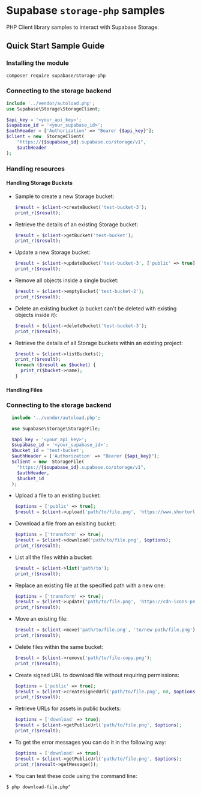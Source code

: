 # Supabase `storage-php` samples

PHP Client library samples to interact with Supabase Storage.

## Quick Start Sample Guide

### Installing the module

```bash
composer require supabase/storage-php
```

### Connecting to the storage backend

```php
include '../vendor/autoload.php';
use Supabase\Storage\StorageClient;

$api_key = '<your_api_key>';
$supabase_id = '<your_supabase_id>';
$authHeader = ['Authorization' => "Bearer {$api_key}"];
$client = new  StorageClient(
	"https://{$supabase_id}.supabase.co/storage/v1",
	$authHeader
);
```

### Handling resources

#### Handling Storage Buckets

- Sample to create a new Storage bucket:

  ```php
  $result = $client->createBucket('test-bucket-3');
  print_r($result);
  ```

- Retrieve the details of an existing Storage bucket:

  ```php
  $result = $client->getBucket('test-bucket');
  print_r($result);
  ```

- Update a new Storage bucket:

  ```php
  $result = $client->updateBucket('test-bucket-3', ['public' => true]);
  print_r($result);
  ```

- Remove all objects inside a single bucket:

  ```php
  $result = $client->emptyBucket('test-bucket-2');
  print_r($result);
  ```

- Delete an existing bucket (a bucket can't be deleted with existing objects inside it):

  ```php
  $result = $client->deleteBucket('test-bucket-3');
  print_r($result);
  ```

- Retrieve the details of all Storage buckets within an existing project:

  ```php
  $result = $client->listBuckets();
  print_r($result);
  foreach ($result as $bucket) {
    print_r($bucket->name);
  }
  ```

#### Handling Files

### Connecting to the storage backend

```php
  include '../vendor/autoload.php';

  use Supabase\Storage\StorageFile;

  $api_key = '<your_api_key>';
  $supabase_id = '<your_supabase_id>';
  $bucket_id = 'test-bucket';
  $authHeader = ['Authorization' => "Bearer {$api_key}"];
  $client = new  StorageFile(
    "https://{$supabase_id}.supabase.co/storage/v1",
    $authHeader,
    $bucket_id
  );
```

- Upload a file to an existing bucket:

  ```php
  $options = ['public' => true];
  $result = $client->upload('path/to/file.png', 'https://www.shorturl.at/img/shorturl-icon.png', $options);
  ```

- Download a file from an exisiting bucket:

  ```php
  $options = ['transform' => true];
  $result = $client->download('path/to/file.png', $options);
  print_r($result);
  ```

- List all the files within a bucket:

  ```php
  $result = $client->list('path/to');
  print_r($result);
  ```

- Replace an existing file at the specified path with a new one:

  ```php
  $options = ['transform' => true];
  $result = $client->update('path/to/file.png', 'https://cdn-icons-png.flaticon.com/128/7267/7267612.png', $options);
  print_r($result);
  ```

- Move an existing file:

  ```php
  $result = $client->move('path/to/file.png', 'to/new-path/file.png');
  print_r($result);
  ```

- Delete files within the same bucket:

  ```php
  $result = $client->remove('path/to/file-copy.png');
  print_r($result);
  ```

- Create signed URL to download file without requiring permissions:

  ```php
  $options = ['public' => true];
  $result = $client->createSignedUrl('path/to/file.png', 60, $options);
  print_r($result);
  ```

- Retrieve URLs for assets in public buckets:

  ```php
  $options = ['download' => true];
  $result = $client->getPublicUrl('path/to/file.png', $options);
  print_r($result);
  ```

- To get the error messages you can do it in the following way:

  ```php
  $options = ['download' => true];
  $result = $client->getPublicUrl('path/to/file.png', $options);
  print_r($result->getMessage());
  ```

- You can test these code using the command line:
```
$ php download-file.php"
```



